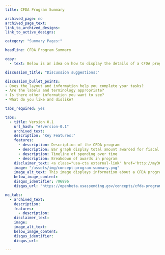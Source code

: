```yaml
---
title: CFDA Program Summary

archived_page: no
archived_page_text:
link_to_archived_designs: 
link_to_active_designs:

category: "Summary Pages:"

headline: CFDA Program Summary

copy:
  - text: Below is an idea on how to display the details of a CFDA program. Please take a look and give us your feedback in the discussion section at the bottom of each tab.

discussion_title: "Discussion suggestions:"

discussion_bullet_points:
- Does the layout and information help you complete your tasks?
- Are the labels and terminology appropriate?
- Is there other information you want to see?
- What do you like and dislike?

tabs_required: yes

tabs:
  - title: Version 0.1
    url_hash: "#!version-0.1"
    archived_text:
    description: "Key Features:"
    features:
      - description: Description of the CFDA program
      - description: Bar graph display total amount awarded for fiscal year
      - description: Timeline of spending over time
      - description: Breakdown of awards in program
    disclaimer_text: <a class="usa-cta external-link" href='http://my36m8.axshare.com/#g=1&p=program_summary.html' target="_blank">View an interactive version of the below image</a>
    image: "/assets/img/concept-program-summary.png"
    image_alt_text: This image displays information about a CFDA program and includes the major awarding agency, the sub-tier agency, how long the CFDA program has been active, the assistance types, the function type, the appropriation amount, and links to the program website and cfda.gov. Below that is a Fiscal Year timeline showing total spending to date and the total budget for the program. Below left is a heat map showing the spending across the United States, and next to it is that a timeline of spending year over year. The next row are breakdowns of the Highest Awarded Recipients and Other Related Programs. At the bottom is a table showing all the awards associated with the CFDA program. 
    below_image_content:
    disqus_identifier: 706896
    disqus_url: "https://openbeta.usaspending.gov/concepts/cfda-program-summary#!version-0.1"

no_tabs: 
  - archived_text:
    description:
    features:
      - description:
    disclaimer_text:
    image:
    image_alt_text:
    below_image_content:
    disqus_identifier:
    disqus_url:

---
```

